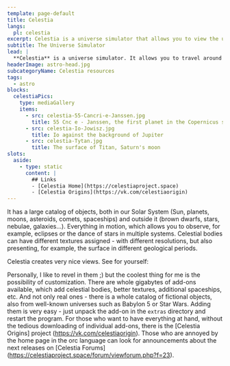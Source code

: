 ```yaml
---
template: page-default
title: Celestia
langs:
  pl: celestia
excerpt: Celestia is a universe simulator that allows you to view the universe from any place you want
subtitle: The Universe Simulator
lead: |
  **Celestia** is a universe simulator. It allows you to travel around our universe and admire the views - from a low orbit view to a galaxy panorama.
headerImage: astro-head.jpg
subcategoryName: Celestia resources
tags:
  - astro
blocks:
  celestiaPics:
    type: mediaGallery
    items: 
      - src: celestia-55-Cancri-e-Janssen.jpg
        title: 55 Cnc e - Janssen, the first planet in the Copernicus system
      - src: celestia-Io-Jowisz.jpg
        title: Io against the background of Jupiter
      - src: celestia-Tytan.jpg
        title: The surface of Titan, Saturn's moon
slots:
  aside:
    - type: static
      content: |
        ## Links
        - [Celestia Home](https://celestiaproject.space)
        - [Celestia Origins](https://vk.com/celestiaorigin)
---
```

It has a large catalog of objects, both in our Solar System (Sun, planets, moons, asteroids, comets, spaceships) and outside it (brown dwarfs, stars, nebulae, galaxies...). Everything in motion, which allows you to observe, for example, eclipses or the dance of stars in multiple systems. Celestial bodies can have different textures assigned - with different resolutions, but also presenting, for example, the surface in different geological periods.

Celestia creates very nice views. See for yourself:
<block id="celestiaPics" />

Personally, I like to revel in them ;) but the coolest thing for me is the possibility of customization. There are whole gigabytes of add-ons available, which add celestial bodies, better textures, additional spaceships, etc. And not only real ones - there is a whole catalog of fictional objects, also from well-known universes such as Babylon 5 or Star Wars. Adding them is very easy - just unpack the add-on in the `extras` directory and restart the program. For those who want to have everything at hand, without the tedious downloading of individual add-ons, there is the [Celestia Origins] project (https://vk.com/celestiaorigin). Those who are annoyed by the home page in the orc language can look for announcements about the next releases on [Celestia Forums] (https://celestiaproject.space/forum/viewforum.php?f=23).
